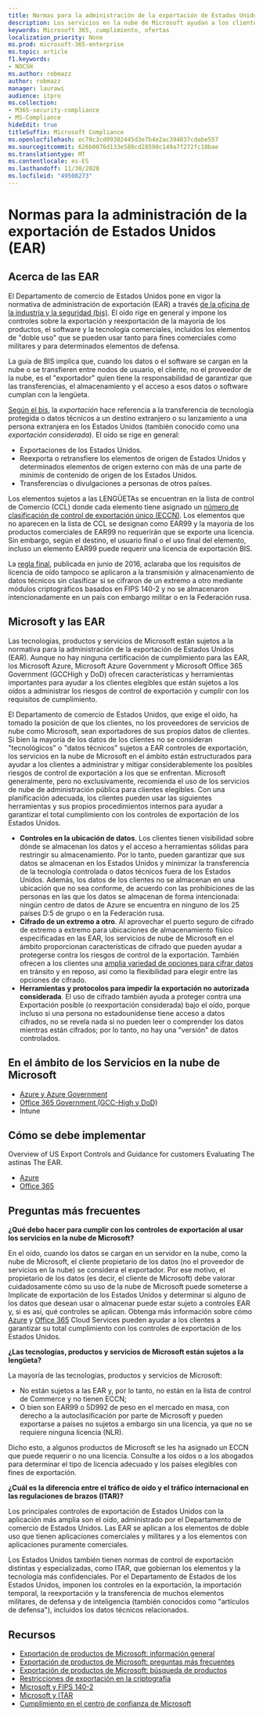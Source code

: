 ```yaml
---
title: Normas para la administración de la exportación de Estados Unidos (EAR)
description: Los servicios en la nube de Microsoft ayudan a los clientes sujetos a la normativa de administración de la exportación estadounidense (EAR) cumplen sus requisitos de cumplimiento y administran el riesgo de control de exportación.
keywords: Microsoft 365, cumplimiento, ofertas
localization_priority: None
ms.prod: microsoft-365-enterprise
ms.topic: article
f1.keywords:
- NOCSH
ms.author: robmazz
author: robmazz
manager: laurawi
audience: itpro
ms.collection:
- M365-security-compliance
- MS-Compliance
hideEdit: true
titleSuffix: Microsoft Compliance
ms.openlocfilehash: ec70c3cd09302445d3e7b4e2ac394837cdabe557
ms.sourcegitcommit: 626b0076d133e588cd28598c149a7f272fc18bae
ms.translationtype: MT
ms.contentlocale: es-ES
ms.lasthandoff: 11/30/2020
ms.locfileid: "49508273"
---
```

# <a name="us-export-administration-regulations-ear"></a>Normas para la administración de la exportación de Estados Unidos (EAR)

## <a name="about-the-ear"></a>Acerca de las EAR

El Departamento de comercio de Estados Unidos pone en vigor la normativa de administración de exportación (EAR) a través [de la oficina de la industria y la seguridad (bis)](https://www.bis.doc.gov/). El oído rige en general y impone los controles sobre la exportación y reexportación de la mayoría de los productos, el software y la tecnología comerciales, incluidos los elementos de "doble uso" que se pueden usar tanto para fines comerciales como militares y para determinados elementos de defensa.

La guía de BIS implica que, cuando los datos o el software se cargan en la nube o se transfieren entre nodos de usuario, el cliente, no el proveedor de la nube, es el "exportador" quien tiene la responsabilidad de garantizar que las transferencias, el almacenamiento y el acceso a esos datos o software cumplan con la lengüeta.

[Según el bis](https://www.bis.doc.gov/index.php/documents/regulation-docs/412-part-734-scope-of-the-export-administration-regulations/file), la *exportación* hace referencia a la transferencia de tecnología protegida o datos técnicos a un destino extranjero o su lanzamiento a una persona extranjera en los Estados Unidos (también conocido como una *exportación considerada*). El oído se rige en general:

- Exportaciones de los Estados Unidos.
- Reexporta o retransfiere los elementos de origen de Estados Unidos y determinados elementos de origen externo con más de una parte de *minimis* de contenido de origen de los Estados Unidos.
- Transferencias o divulgaciones a personas de otros países.

Los elementos sujetos a las LENGÜETAs se encuentran en la lista de control de Comercio (CCL) donde cada elemento tiene asignado un [número de clasificación de control de exportación único (ECCN)](https://www.bis.doc.gov/index.php/licensing/commerce-control-list-classification/export-control-classification-number-eccn). Los elementos que no aparecen en la lista de CCL se designan como EAR99 y la mayoría de los productos comerciales de EAR99 no requerirán que se exporte una licencia. Sin embargo, según el destino, el usuario final o el uso final del elemento, incluso un elemento EAR99 puede requerir una licencia de exportación BIS.

La [regla final](https://www.federalregister.gov/documents/2016/06/03/2016-12734/revisions-to-definitions-in-the-export-administration-regulations), publicada en junio de 2016, aclaraba que los requisitos de licencia de oído tampoco se aplicaron a la transmisión y almacenamiento de datos técnicos sin clasificar si se cifraron de un extremo a otro mediante módulos criptográficos basados en FIPS 140-2 y no se almacenaron intencionadamente en un país con embargo militar o en la Federación rusa.

## <a name="microsoft-and-the-ear"></a>Microsoft y las EAR

Las tecnologías, productos y servicios de Microsoft están sujetos a la normativa para la administración de la exportación de Estados Unidos (EAR). Aunque no hay ninguna certificación de cumplimiento para las EAR, los Microsoft Azure, Microsoft Azure Government y Microsoft Office 365 Government (GCCHigh y DoD) ofrecen características y herramientas importantes para ayudar a los clientes elegibles que están sujetos a los oídos a administrar los riesgos de control de exportación y cumplir con los requisitos de cumplimiento.

El Departamento de comercio de Estados Unidos, que exige el oído, ha tomado la posición de que los clientes, no los proveedores de servicios de nube como Microsoft, sean exportadores de sus propios datos de clientes. Si bien la mayoría de los datos de los clientes no se consideran "tecnológicos" o "datos técnicos" sujetos a EAR controles de exportación, los servicios en la nube de Microsoft en el ámbito están estructurados para ayudar a los clientes a administrar y mitigar considerablemente los posibles riesgos de control de exportación a los que se enfrentan. Microsoft generalmente, pero no exclusivamente, recomienda el uso de los servicios de nube de administración pública para clientes elegibles. Con una planificación adecuada, los clientes pueden usar las siguientes herramientas y sus propios procedimientos internos para ayudar a garantizar el total cumplimiento con los controles de exportación de los Estados Unidos.

- **Controles en la ubicación de datos**. Los clientes tienen visibilidad sobre dónde se almacenan los datos y el acceso a herramientas sólidas para restringir su almacenamiento. Por lo tanto, pueden garantizar que sus datos se almacenan en los Estados Unidos y minimizar la transferencia de la tecnología controlada o datos técnicos fuera de los Estados Unidos. Además, los datos de los clientes no se almacenan en una ubicación que no sea conforme, de acuerdo con las prohibiciones de las personas en las que los datos se almacenan de forma intencionada: ningún centro de datos de Azure se encuentra en ninguno de los 25 países D:5 de grupo o en la Federación rusa.
- **Cifrado de un extremo a otro**. Al aprovechar el puerto seguro de cifrado de extremo a extremo para ubicaciones de almacenamiento físico especificadas en las EAR, los servicios de nube de Microsoft en el ámbito proporcionan características de cifrado que pueden ayudar a protegerse contra los riesgos de control de la exportación. También ofrecen a los clientes una [amplia variedad de opciones para cifrar datos](https://aka.ms/Azure-Encryption-Overview) en tránsito y en reposo, así como la flexibilidad para elegir entre las opciones de cifrado.
- **Herramientas y protocolos para impedir la exportación no autorizada considerada**. El uso de cifrado también ayuda a proteger contra una Exportación posible (o reexportación considerada) bajo el oído, porque incluso si una persona no estadounidense tiene acceso a datos cifrados, no se revela nada si no pueden leer o comprender los datos mientras están cifrados; por lo tanto, no hay una "versión" de datos controlados.

## <a name="microsoft-in-scope-cloud-services"></a>En el ámbito de los Servicios en la nube de Microsoft 

- [Azure y Azure Government](https://aka.ms/AzureCompliance)
- [Office 365 Government (GCC-High y DoD)](https://aka.ms/Office-365-Export-Controls)
- Intune

## <a name="how-to-implement"></a>Cómo se debe implementar

Overview of US Export Controls and Guidance for customers Evaluating The astinas The EAR.

- [Azure](https://aka.ms/Azure-Export-Controls)
- [Office 365](https://aka.ms/Office-365-Export-Controls)

## <a name="frequently-asked-questions"></a>Preguntas más frecuentes

**¿Qué debo hacer para cumplir con los controles de exportación al usar los servicios en la nube de Microsoft?**

En el oído, cuando los datos se cargan en un servidor en la nube, como la nube de Microsoft, el cliente propietario de los datos (no el proveedor de servicios en la nube) se considera el exportador. Por ese motivo, el propietario de los datos (es decir, el cliente de Microsoft) debe valorar cuidadosamente cómo su uso de la nube de Microsoft puede someterse a Implicate de exportación de los Estados Unidos y determinar si alguno de los datos que desean usar o almacenar puede estar sujeto a controles EAR y, si es así, qué controles se aplican. Obtenga más información sobre cómo [Azure](https://servicetrust.microsoft.com/ViewPage/TrustDocuments?command=Download&downloadType=Document&downloadId=c24c11f2-2cd4-444a-9160-19762855ad3a&docTab=6d000410-c9e9-11e7-9a91-892aae8839ad_FAQ_and_White_Papers) y [Office 365](https://query.prod.cms.rt.microsoft.com/cms/api/am/binary/RE1s5kI) Cloud Services pueden ayudar a los clientes a garantizar su total cumplimiento con los controles de exportación de los Estados Unidos.

**¿Las tecnologías, productos y servicios de Microsoft están sujetos a la lengüeta?**

La mayoría de las tecnologías, productos y servicios de Microsoft:

- No están sujetos a las EAR y, por lo tanto, no están en la lista de control de Commerce y no tienen ECCN;
- O bien son EAR99 o 5D992 de peso en el mercado en masa, con derecho a la autoclasificación por parte de Microsoft y pueden exportarse a países no sujetos a embargo sin una licencia, ya que no se requiere ninguna licencia (NLR).

Dicho esto, a algunos productos de Microsoft se les ha asignado un ECCN que puede requerir o no una licencia. Consulte a los oídos o a los abogados para determinar el tipo de licencia adecuado y los países elegibles con fines de exportación.

**¿Cuál es la diferencia entre el tráfico de oído y el tráfico internacional en las regulaciones de brazos (ITAR)?**

Los principales controles de exportación de Estados Unidos con la aplicación más amplia son el oído, administrado por el Departamento de comercio de Estados Unidos. Las EAR se aplican a los elementos de doble uso que tienen aplicaciones comerciales y militares y a los elementos con aplicaciones puramente comerciales.

Los Estados Unidos también tienen normas de control de exportación distintas y especializadas, como ITAR, que gobiernan los elementos y la tecnología más confidenciales. Por el Departamento de Estados de los Estados Unidos, imponen los controles en la exportación, la importación temporal, la reexportación y la transferencia de muchos elementos militares, de defensa y de inteligencia (también conocidos como "artículos de defensa"), incluidos los datos técnicos relacionados.

## <a name="resources"></a>Recursos

- [Exportación de productos de Microsoft: información general](https://www.microsoft.com/exporting/overview.aspx)
- [Exportación de productos de Microsoft: preguntas más frecuentes](https://www.microsoft.com/exporting/faq.aspx)
- [Exportación de productos de Microsoft: búsqueda de productos](https://www.microsoft.com/exporting/exporting-information.aspx)
- [Restricciones de exportación en la criptografía](https://docs.microsoft.com/windows/uwp/security/export-restrictions-on-cryptography)
- [Microsoft y FIPS 140-2](offering-fips-140-2.md)
- [Microsoft y ITAR](offering-itar.md)
- [Cumplimiento en el centro de confianza de Microsoft ](https://www.microsoft.com/trust-center/compliance/compliance-overview)
